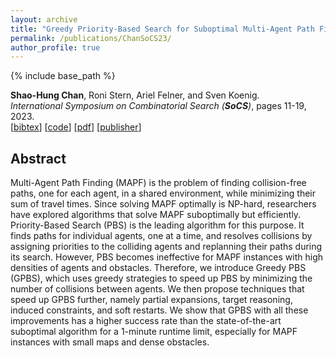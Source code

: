 ```yaml
---
layout: archive
title: "Greedy Priority-Based Search for Suboptimal Multi-Agent Path Finding"
permalink: /publications/ChanSoCS23/
author_profile: true
---
```


{% include base_path %}

**Shao-Hung Chan**, Roni Stern, Ariel Felner, and Sven Koenig.  
<i>International Symposium on Combinatorial Search (**SoCS**)</i>, pages 11-19, 2023.  
[<a href="javascript:void(0)" onclick="(function(target, id) { if ($('#' + id).css('display') == 'block') { $('#' + id).hide('fast'); $(target).text('bibtex') } else { $('#' + id).show('fast'); $(target).text('bibtex▲') } })(this, 'bibtex-ChanSoCS23');">bibtex</a>]
[[code](https://github.com/shchan13/GPBS)]
[[pdf](https://shchan13.github.io/files/ChanSoCS23.pdf)]
[[publisher](https://ojs.aaai.org/index.php/SOCS/article/view/27278)]
<div id="bibtex-ChanSoCS23" style="display:none">
<pre>@inproceedings{ChanSoCS23,
  author    = {Shao-Hung Chan and Roni Stern and Ariel Felner and Sven Koenig},
  title     = {Greedy Priority-Based Search for Suboptimal Multi-Agent Path Finding},
  booktitle = {Proceedings of the International Symposium on Combinatorial Search (SoCS)},
  pages     = {11--19},
  year      = {2023}
}
</pre></div>

## Abstract

Multi-Agent Path Finding (MAPF) is the problem of finding collision-free paths, one for each agent, in a shared environment, while minimizing their sum of travel times. Since solving MAPF optimally is NP-hard, researchers have explored algorithms that solve MAPF suboptimally but efficiently. Priority-Based Search (PBS) is the leading algorithm for this purpose. It finds paths for individual agents, one at a time, and resolves collisions by assigning priorities to the colliding agents and replanning their paths during its search. However, PBS becomes ineffective for MAPF instances with high densities of agents and obstacles. Therefore, we introduce Greedy PBS (GPBS), which uses greedy strategies to speed up PBS by minimizing the number of collisions between agents. We then propose techniques that speed up GPBS further, namely partial expansions, target reasoning, induced constraints, and soft restarts. We show that GPBS with all these improvements has a higher success rate than the state-of-the-art suboptimal algorithm for a 1-minute runtime limit, especially for MAPF instances with small maps and dense obstacles.